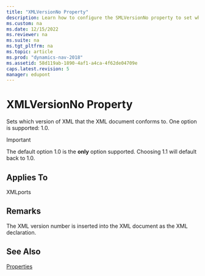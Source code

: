 ```yaml
---
title: "XMLVersionNo Property"
description: Learn how to configure the SMLVersionNo property to set which version of XML the XML document conforms to. 
ms.custom: na
ms.date: 12/15/2022
ms.reviewer: na
ms.suite: na
ms.tgt_pltfrm: na
ms.topic: article
ms.prod: "dynamics-nav-2018"
ms.assetid: 58d119ab-1890-4af1-a4ca-4f62de04709e
caps.latest.revision: 5
manager: edupont
---
```

# XMLVersionNo Property

Sets which version of XML that the XML document conforms to. One option is supported: 1.0.

> [!IMPORTANT]  
> The default option 1.0 is the **only** option supported. Choosing 1.1 will default back to 1.0. 
  
## Applies To  
 XMLports  
  
## Remarks  
 The XML version number is inserted into the XML document as the XML declaration.  
  
## See Also  
 [Properties](Properties.md)